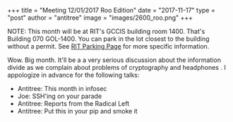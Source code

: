 +++
title =  "Meeting 12/01/2017 Roo Edition"
date = "2017-11-17"
type = "post"
author = "antitree"
image = "images/2600_roo.png"
+++

NOTE: This month will be at RIT's GCCIS building room 1400. That's Building 070 GOL-1400. You can park in the lot closest to the building without a permit. See [RIT Parking Page](https://www.rit.edu/fa/parking/parking) for more specific information.  

Wow. Big month. It'll be a a very serious discussion about the
information divide as we complain about problems of cryptography and
headphones . I appologize in advance for the following talks:

* Antitree: This month in infosec
* Joe: SSH'ing on your parade
* Antitree: Reports from the Radical Left
* Antitree: Put this in your pip and smoke it

